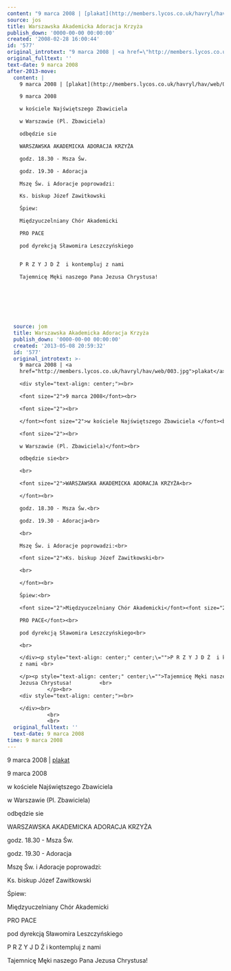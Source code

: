 ```yaml
---
content: "9 marca 2008 | [plakat](http://members.lycos.co.uk/havryl/hav/web/003.jpg)\n\n9 marca 2008\n\nw kościele Najświętszego Zbawiciela \n\nw Warszawie (Pl. Zbawiciela)\n\nodbędzie sie\n\nWARSZAWSKA AKADEMICKA ADORACJA KRZYŻA\n\ngodz. 18.30 - Msza Św.\n\ngodz. 19.30 - Adoracja\n\nMszę Św. i Adoracje poprowadzi:\n\nKs. biskup Józef Zawitkowski\n\nŚpiew:\n\nMiędzyuczelniany Chór Akademicki\n\nPRO PACE\n\npod dyrekcją Sławomira Leszczyńskiego\n\n\nP R Z Y J D Ź  i kontempluj z nami \n\nTajemnicę Męki naszego Pana Jezusa Chrystusa!         \n\n         \n\n\n         \n\n         \n\n\n<!--CONTENT FROM OLD SERVER (jos before 2013): 9 marca 2008 | [plakat](http://members.lycos.co.uk/havryl/hav/web/003.jpg)\n\r\n\n\r\n9 marca 2008\n\r\n\n\r\nw kościele Najświętszego Zbawiciela \n\r\n\n\r\nw Warszawie (Pl. Zbawiciela)\n\r\nodbędzie sie\n\r\n\n\r\nWARSZAWSKA AKADEMICKA ADORACJA KRZYŻA\n\r\n\n\r\ngodz. 18.30 - Msza Św.\n\r\ngodz. 19.30 - Adoracja\n\r\n\n\r\nMszę Św. i Adoracje poprowadzi:\n\r\nKs. biskup Józef Zawitkowski\n\r\n\n\r\n\n\r\nŚpiew:\n\r\nMiędzyuczelniany Chór Akademicki\n\r\nPRO PACE\n\r\npod dyrekcją Sławomira Leszczyńskiego\n\r\n\n\r\n\nP R Z Y J D Ź  i kontempluj z nami \n\r\nTajemnicę Męki naszego Pana Jezusa Chrystusa!         \n\r\n         \n\n\r\n\n\r\n\n\r\n         \n\r\n         \n\r\n         \n-->"
source: jos
title: Warszawska Akademicka Adoracja Krzyża
publish_down: '0000-00-00 00:00:00'
created: '2008-02-28 16:00:44'
id: '577'
original_introtext: "9 marca 2008 | <a href=\"http://members.lycos.co.uk/havryl/hav/web/003.jpg\">plakat</a><br>\r\n<div style=\"text-align: center;\"><br>\r\n<font size=\"2\">9 marca 2008</font><br>\r\n<font size=\"2\"><br>\r\n</font><font size=\"2\">w kościele Najświętszego Zbawiciela </font><br>\r\n<font size=\"2\"><br>\r\nw Warszawie (Pl. Zbawiciela)</font><br>\r\nodbędzie sie<br>\r\n<br>\r\n<font size=\"2\">WARSZAWSKA AKADEMICKA ADORACJA KRZYŻA<br>\r\n</font><br>\r\ngodz. 18.30 - Msza Św.<br>\r\ngodz. 19.30 - Adoracja<br>\r\n<br>\r\nMszę Św. i Adoracje poprowadzi:<br>\r\n<font size=\"2\">Ks. biskup Józef Zawitkowski<br>\r\n<br>\r\n</font><br>\r\nŚpiew:<br>\r\n<font size=\"2\">Międzyuczelniany Chór Akademicki</font><font size=\"2\"><br>\r\nPRO PACE</font><br>\r\npod dyrekcją Sławomira Leszczyńskiego<br>\r\n<br>\r\n</div><p style=\"text-align: center;\" center;\\=\"\">P R Z Y J D Ź  i kontempluj z nami <br>\r\n</p><p style=\"text-align: center;\" center;\\=\"\">Tajemnicę Męki naszego Pana Jezusa Chrystusa!         <br>\r\n         </p><br>\r\n<div style=\"text-align: center;\"><br>\r\n</div><br>\r\n         <br>\r\n         <br>\r\n         "
original_fulltext: ''
text-date: 9 marca 2008
after-2013-move:
  content: |
    9 marca 2008 | [plakat](http://members.lycos.co.uk/havryl/hav/web/003.jpg)

    9 marca 2008

    w kościele Najświętszego Zbawiciela 

    w Warszawie (Pl. Zbawiciela)

    odbędzie sie

    WARSZAWSKA AKADEMICKA ADORACJA KRZYŻA

    godz. 18.30 - Msza Św.

    godz. 19.30 - Adoracja

    Mszę Św. i Adoracje poprowadzi:

    Ks. biskup Józef Zawitkowski

    Śpiew:

    Międzyuczelniany Chór Akademicki

    PRO PACE

    pod dyrekcją Sławomira Leszczyńskiego


    P R Z Y J D Ź  i kontempluj z nami 

    Tajemnicę Męki naszego Pana Jezusa Chrystusa!         

             


             

             
  source: jom
  title: Warszawska Akademicka Adoracja Krzyża
  publish_down: '0000-00-00 00:00:00'
  created: '2013-05-08 20:59:32'
  id: '577'
  original_introtext: >-
    9 marca 2008 | <a
    href="http://members.lycos.co.uk/havryl/hav/web/003.jpg">plakat</a><br>

    <div style="text-align: center;"><br>

    <font size="2">9 marca 2008</font><br>

    <font size="2"><br>

    </font><font size="2">w kościele Najświętszego Zbawiciela </font><br>

    <font size="2"><br>

    w Warszawie (Pl. Zbawiciela)</font><br>

    odbędzie sie<br>

    <br>

    <font size="2">WARSZAWSKA AKADEMICKA ADORACJA KRZYŻA<br>

    </font><br>

    godz. 18.30 - Msza Św.<br>

    godz. 19.30 - Adoracja<br>

    <br>

    Mszę Św. i Adoracje poprowadzi:<br>

    <font size="2">Ks. biskup Józef Zawitkowski<br>

    <br>

    </font><br>

    Śpiew:<br>

    <font size="2">Międzyuczelniany Chór Akademicki</font><font size="2"><br>

    PRO PACE</font><br>

    pod dyrekcją Sławomira Leszczyńskiego<br>

    <br>

    </div><p style="text-align: center;" center;\="">P R Z Y J D Ź  i kontempluj
    z nami <br>

    </p><p style="text-align: center;" center;\="">Tajemnicę Męki naszego Pana
    Jezusa Chrystusa!         <br>
             </p><br>
    <div style="text-align: center;"><br>

    </div><br>
             <br>
             <br>
  original_fulltext: ''
  text-date: 9 marca 2008
time: 9 marca 2008
---
```

9 marca 2008 | [plakat](003.jpg)

9 marca 2008

w kościele Najświętszego Zbawiciela 

w Warszawie (Pl. Zbawiciela)

odbędzie sie

WARSZAWSKA AKADEMICKA ADORACJA KRZYŻA

godz. 18.30 - Msza Św.

godz. 19.30 - Adoracja

Mszę Św. i Adoracje poprowadzi:

Ks. biskup Józef Zawitkowski

Śpiew:

Międzyuczelniany Chór Akademicki

PRO PACE

pod dyrekcją Sławomira Leszczyńskiego


P R Z Y J D Ź  i kontempluj z nami 

Tajemnicę Męki naszego Pana Jezusa Chrystusa!         

         


         

         


<!--CONTENT FROM OLD SERVER (jos before 2013): 9 marca 2008 | [plakat](003.jpg)



9 marca 2008



w kościele Najświętszego Zbawiciela 



w Warszawie (Pl. Zbawiciela)

odbędzie sie



WARSZAWSKA AKADEMICKA ADORACJA KRZYŻA



godz. 18.30 - Msza Św.

godz. 19.30 - Adoracja



Mszę Św. i Adoracje poprowadzi:

Ks. biskup Józef Zawitkowski





Śpiew:

Międzyuczelniany Chór Akademicki

PRO PACE

pod dyrekcją Sławomira Leszczyńskiego




P R Z Y J D Ź  i kontempluj z nami 

Tajemnicę Męki naszego Pana Jezusa Chrystusa!         

         






         

         

         
-->

<!--{{json:{"created_date":"2008-02-28 16:00:44","publish_down":"0000-00-00 00:00:00","id":"577"}}}-->